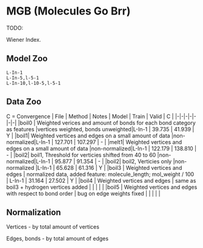 # MGB (Molecules Go Brr)

TODO:

Wiener Index.

## Model Zoo

```
L-In-1
L-In-5,l-5-1
L-In-10,l-10-5,l-5-1
```

## Data Zoo

C = Convergence
| File | Method | Notes | Model | Train | Valid | C |
|-|-|-|-|-|-|-|
|boil0 | Weighted verices and amount of bonds for each bond category as features |vertices weighted, bonds unweighted|L-In-1 | 39.735 | 41.939 | Y | 
|boil1| Weighted vertices and edges on a small amount of data |non-normalized|L-In-1 | 127.701 | 107.297 | - | 
|melt1| Weighted vertices and edges on a small amount of data |non-normalized|L-In-1 | 122.179 | 138.810 | - |
|boil2| boil1, Threshold for verticies shifted from 40 to 60 |non-normalized|L-In-1 | 95.877 | 91.354 | - |
|boil2| boil2, Verticies only |non-normalized |L-In-1 | 65.628 | 61.316 | Y |
|boil3 | Weighted vertices and edges | normalized data, added feature: molecule_length; mol_weight / 100 | L-In-1 | 31.164 | 27.502 | Y |
|boil4 | Weighted vertices and edges | same as boil3 + hydrogen vertices added |  | | | |
|boil5 | Weighted vertices and edges with respect to bond order | bug on edge weights fixed |  | | | |
## Normalization
Vertices - by total amount of vertices

Edges, bonds - by total amount of edges
